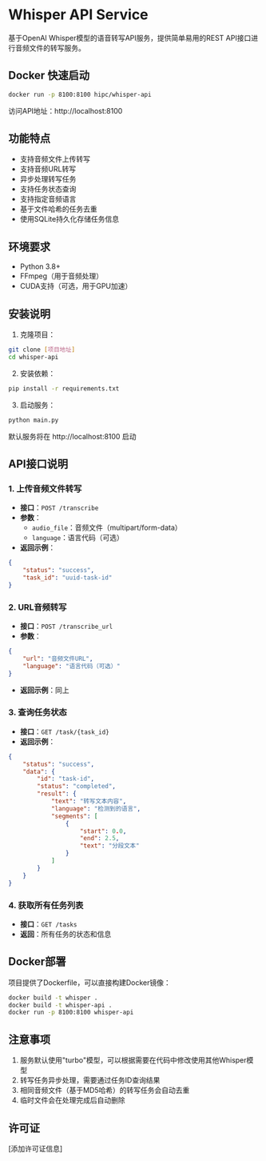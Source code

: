 # Whisper API Service

基于OpenAI Whisper模型的语音转写API服务，提供简单易用的REST API接口进行音频文件的转写服务。

## Docker 快速启动

```bash
docker run -p 8100:8100 hipc/whisper-api
```

访问API地址：http://localhost:8100

## 功能特点

- 支持音频文件上传转写
- 支持音频URL转写
- 异步处理转写任务
- 支持任务状态查询
- 支持指定音频语言
- 基于文件哈希的任务去重
- 使用SQLite持久化存储任务信息

## 环境要求

- Python 3.8+
- FFmpeg（用于音频处理）
- CUDA支持（可选，用于GPU加速）

## 安装说明

1. 克隆项目：
```bash
git clone [项目地址]
cd whisper-api
```

2. 安装依赖：
```bash
pip install -r requirements.txt
```

3. 启动服务：
```bash
python main.py
```

默认服务将在 http://localhost:8100 启动

## API接口说明

### 1. 上传音频文件转写
- **接口**：`POST /transcribe`
- **参数**：
  - `audio_file`：音频文件（multipart/form-data）
  - `language`：语言代码（可选）
- **返回示例**：
```json
{
    "status": "success",
    "task_id": "uuid-task-id"
}
```

### 2. URL音频转写
- **接口**：`POST /transcribe_url`
- **参数**：
```json
{
    "url": "音频文件URL",
    "language": "语言代码（可选）"
}
```
- **返回示例**：同上

### 3. 查询任务状态
- **接口**：`GET /task/{task_id}`
- **返回示例**：
```json
{
    "status": "success",
    "data": {
        "id": "task-id",
        "status": "completed",
        "result": {
            "text": "转写文本内容",
            "language": "检测到的语言",
            "segments": [
                {
                    "start": 0.0,
                    "end": 2.5,
                    "text": "分段文本"
                }
            ]
        }
    }
}
```

### 4. 获取所有任务列表
- **接口**：`GET /tasks`
- **返回**：所有任务的状态和信息

## Docker部署

项目提供了Dockerfile，可以直接构建Docker镜像：

```bash
docker build -t whisper . 
docker build -t whisper-api .
docker run -p 8100:8100 whisper-api
```

## 注意事项

1. 服务默认使用"turbo"模型，可以根据需要在代码中修改使用其他Whisper模型
2. 转写任务异步处理，需要通过任务ID查询结果
3. 相同音频文件（基于MD5哈希）的转写任务会自动去重
4. 临时文件会在处理完成后自动删除

## 许可证

[添加许可证信息]